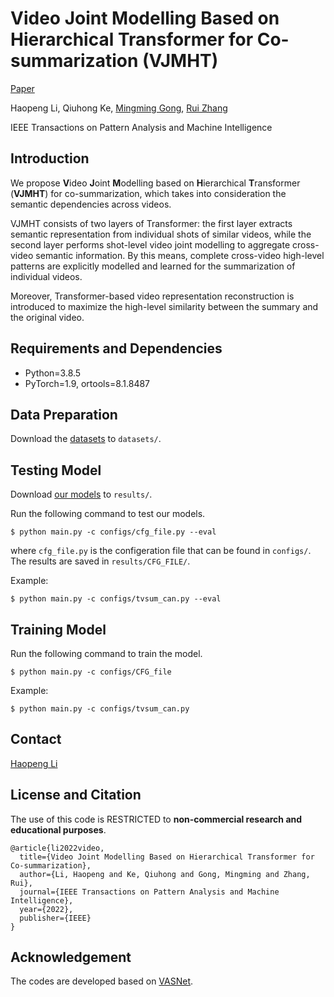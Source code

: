 # Video Joint Modelling Based on Hierarchical Transformer for Co-summarization (VJMHT)
 [Paper](https://ieeexplore.ieee.org/abstract/document/9808180/)

Haopeng Li, Qiuhong Ke, [Mingming Gong](https://mingming-gong.github.io/), [Rui Zhang](https://www.ruizhang.info/)

IEEE Transactions on Pattern Analysis and Machine Intelligence




## Introduction
We propose **V**ideo **J**oint **M**odelling based on **H**ierarchical **T**ransformer (**VJMHT**) for co-summarization, which takes into consideration the semantic dependencies across videos. 

VJMHT consists of two layers of Transformer: the first layer extracts semantic representation from individual shots of similar videos, while the second layer performs shot-level video joint modelling to aggregate cross-video semantic information. By this means, complete cross-video high-level patterns are explicitly modelled and learned for the summarization of individual videos.


Moreover, Transformer-based video representation reconstruction is introduced to maximize the high-level similarity between the summary and the original video.


## Requirements and Dependencies

- Python=3.8.5
- PyTorch=1.9, ortools=8.1.8487

## Data Preparation

Download the [datasets](https://unimelbcloud-my.sharepoint.com/:f:/g/personal/haopengl1_student_unimelb_edu_au/El305SWgUh5GtyFeq3sMpsEBijWY9CkQ3hOhRElRMm2dMg?e=155YfL) to ``datasets/``.

## Testing Model

Download [our models](https://unimelbcloud-my.sharepoint.com/:f:/g/personal/haopengl1_student_unimelb_edu_au/Eu1HIbsLHYZBuxVAQLk8cnYBr2pTL7KVj0LURYWNY-RwZw?e=gXgVzw) to ``results/``.

Run the following command to test our models.

```
$ python main.py -c configs/cfg_file.py --eval
```

where ``cfg_file.py`` is the configeration file that can be found in ``configs/``. The results are saved in ``results/CFG_FILE/``.

Example:

```
$ python main.py -c configs/tvsum_can.py --eval
```

## Training Model
Run the following command to train the model.

```
$ python main.py -c configs/CFG_file
```

Example:

```
$ python main.py -c configs/tvsum_can.py
```

## Contact
[Haopeng Li](mailto:haopeng.li@student.unimelb.edu.au)



## License and Citation

The use of this code is RESTRICTED to **non-commercial research and educational purposes**.

```
@article{li2022video,
  title={Video Joint Modelling Based on Hierarchical Transformer for Co-summarization},
  author={Li, Haopeng and Ke, Qiuhong and Gong, Mingming and Zhang, Rui},
  journal={IEEE Transactions on Pattern Analysis and Machine Intelligence},
  year={2022},
  publisher={IEEE}
}
```
## Acknowledgement

The codes are developed based on [VASNet](https://github.com/ok1zjf/VASNet).

